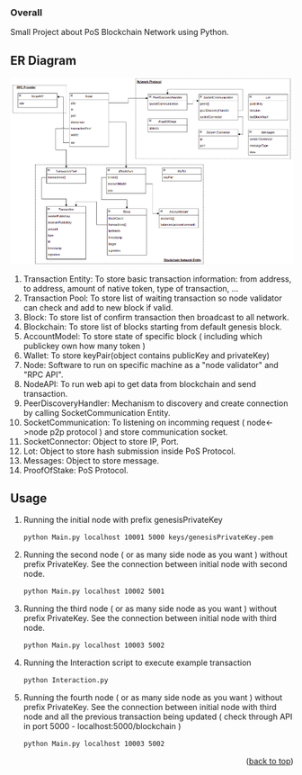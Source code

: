 ### Overall

Small Project about PoS Blockchain Network using Python.

<!-- GETTING STARTED -->
## ER Diagram
![ER_Diagram](ER_Diagram.png)

1. Transaction Entity: To store basic transaction information: from address, to address, amount of native token, type of transaction, ...
2. Transaction Pool: To store list of waiting transaction so node validator can check and add to new block if valid.
3. Block: To store list of confirm transaction then broadcast to all network.
4. Blockchain: To store list of blocks starting from default genesis block.
5. AccountModel: To store state of specific block ( including which publickey own how many token )
6. Wallet: To store keyPair(object contains publicKey and privateKey)
7. Node: Software to run on specific machine as a "node validator" and "RPC API". 
8. NodeAPI: To run web api to get data from blockchain and send transaction.
9. PeerDiscoveryHandler: Mechanism to discovery and create connection by calling SocketCommunication Entity.
10. SocketCommunication: To listening on incomming request ( node<->node p2p protocol ) and store communication socket.
11. SocketConnector: Object to store IP, Port.
12. Lot: Object to store hash submission inside PoS Protocol.
13. Messages: Object to store message.
14. ProofOfStake: PoS Protocol.

<!-- USAGE EXAMPLES -->
## Usage

1. Running the initial node with prefix genesisPrivateKey
   ```sh
   python Main.py localhost 10001 5000 keys/genesisPrivateKey.pem
   ```
2. Running the second node ( or as many side node as you want ) without prefix PrivateKey. See the connection between initial node with second node.
   ```sh
   python Main.py localhost 10002 5001
   ```
3. Running the third node ( or as many side node as you want ) without prefix PrivateKey. See the connection between initial node with third node.
   ```sh
   python Main.py localhost 10003 5002
   ```
4. Running the Interaction script to execute example transaction
   ```sh
   python Interaction.py
   ```
5. Running the fourth node ( or as many side node as you want ) without prefix PrivateKey. See the connection between initial node with third node and all the previous transaction being updated ( check through API in port 5000 - localhost:5000/blockchain )
   ```sh
   python Main.py localhost 10003 5002
   ```

<p align="right">(<a href="#top">back to top</a>)</p>

